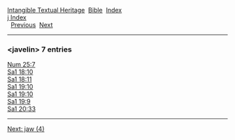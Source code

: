 [Intangible Textual Heritage](../../index)  [Bible](../index) 
[Index](index)   
[j Index](_j_)  
  [Previous](c06103)  [Next](c06105) 

------------------------------------------------------------------------

### &lt;javelin&gt; 7 entries

[Num 25:7](../kjv/num025.htm#007)  
[Sa1 18:10](../kjv/sa1018.htm#010)  
[Sa1 18:11](../kjv/sa1018.htm#011)  
[Sa1 19:10](../kjv/sa1019.htm#010)  
[Sa1 19:10](../kjv/sa1019.htm#010)  
[Sa1 19:9](../kjv/sa1019.htm#009)  
[Sa1 20:33](../kjv/sa1020.htm#033)  

------------------------------------------------------------------------

[Next: jaw (4)](c06105)
